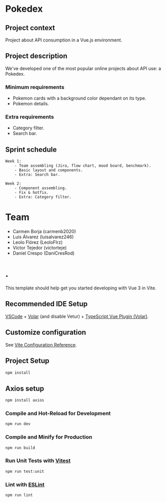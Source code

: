 # Pokedex

## Project context

Project about API consumption in a Vue.js environment. 

## Project description

We've developed one of the most popular online projects about API use: a Pokedex.

### Minimum requirements

- Pokemon cards with a background color dependant on its type.
- Pokemon details.

### Extra requirements

- Category filter.
- Search bar.

## Sprint schedule

    Week 1: 
        - Team assembling (Jira, flow chart, mood board, benchmark).
        - Basic layout and components.
        - Extra: Search bar.

    Week 2:
        - Component assembling.
        - Fix & hotfix.
        - Extra: Category filter.

# Team

- Carmen Borja (carmenb2020)
- Luis Álvarez (luisalvarez246)
- Leolo Flórez (LeoloFlrz)
- Víctor Tejedor (victorteje)
- Daniel Crespo (DaniCresRod)


# .

This template should help get you started developing with Vue 3 in Vite.

## Recommended IDE Setup

[VSCode](https://code.visualstudio.com/) + [Volar](https://marketplace.visualstudio.com/items?itemName=Vue.volar) (and disable Vetur) + [TypeScript Vue Plugin (Volar)](https://marketplace.visualstudio.com/items?itemName=Vue.vscode-typescript-vue-plugin).

## Customize configuration

See [Vite Configuration Reference](https://vitejs.dev/config/).

## Project Setup

```sh
npm install
```

## Axios setup

```sh
npm install axios
```

### Compile and Hot-Reload for Development

```sh
npm run dev
```

### Compile and Minify for Production

```sh
npm run build
```

### Run Unit Tests with [Vitest](https://vitest.dev/)

```sh
npm run test:unit
```

### Lint with [ESLint](https://eslint.org/)

```sh
npm run lint
```
